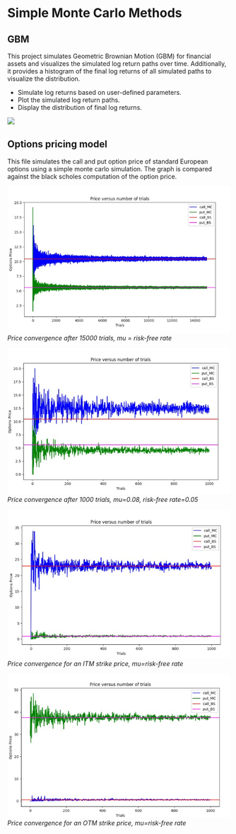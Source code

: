 # Simple Monte Carlo Methods

## GBM 

This project simulates Geometric Brownian Motion (GBM) for financial assets and visualizes the simulated log return paths over time. Additionally, it provides a histogram of the final log returns of all simulated paths to visualize the distribution.

- Simulate log returns based on user-defined parameters.
- Plot the simulated log return paths.
- Display the distribution of final log returns.


![](gbm_simulation.png)

## Options pricing model

This file simulates the call and put option price of standard European options using a simple monte carlo simulation. The graph is compared against the black scholes computation of the option price.

![](Convergence_15000_trials.jpg)
*Price convergence after 15000 trials, mu = risk-free rate*

![](Convergence_1000_trials.jpg)
*Price convergence after 1000 trials, mu=0.08, risk-free rate=0.05*

![](Convergence_ITM.jpg)
*Price convergence for an ITM strike price, mu=risk-free rate*

![](Convergence_OTM.jpg)
*Price convergence for an OTM strike price, mu=risk-free rate*